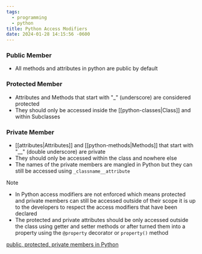 ```yaml
---
tags:
  - programming
  - python
title: Python Access Modifiers
date: 2024-01-28 14:15:56 -0600
---
```


### Public Member

* All methods and attributes in python are public by default

### Protected Member

* Attributes and Methods that start with "\_" (underscore) are considered protected
* They should only be accessed inside the [[python-classes|Class]] and within Subclasses

### Private Member

* [[attributes|Attributes]] and [[python-methods|Methods]] that start with "\_\_" (double underscore) are private
* They should only be accessed within the class and nowhere else
* The names of the private members are mangled in Python but they can still be accessed using `_classname__attribute`

 > [!note]
 > * In Python access modifiers are not enforced which means protected and private members can still be accessed outside of their scope it is up to the developers to respect the access modifiers that have been declared
 > * The protected and private attributes should be only accessed outside the class using getter and setter methods or after turned them into a property using the `@property` decorator or `property()` method

[public, protected, private members in Python](https://www.tutorialsteacher.com/python/public-private-protected-modifiers)
